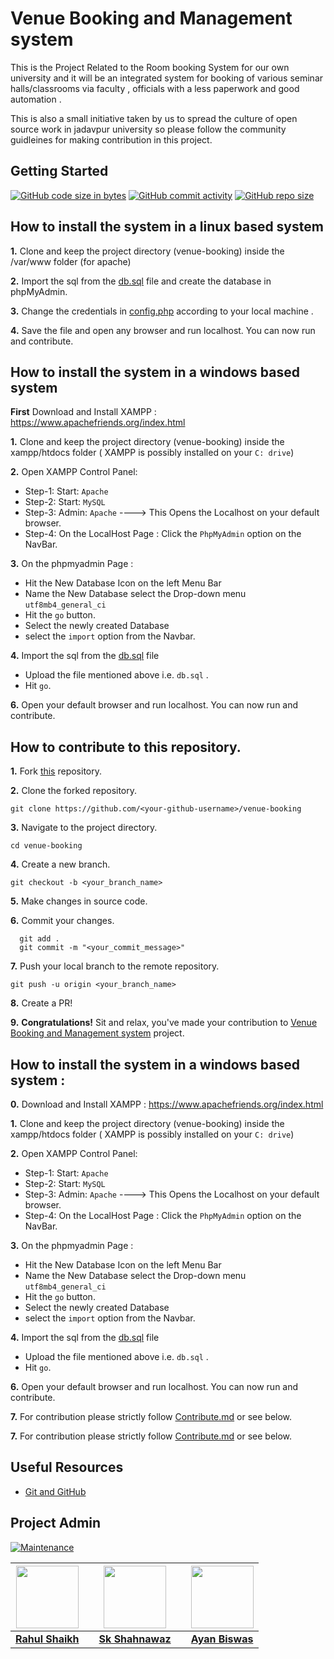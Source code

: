 # Venue Booking and Management system

This is the Project Related to the Room booking System for our own university and it will be an integrated system for booking of various seminar halls/classrooms via faculty , officials with a less paperwork and good automation .

This is also a small initiative taken by us to spread the culture of open source work in jadavpur university so please follow the community guidleines for making contribution in this project.

## Getting Started 

[![GitHub code size in bytes](https://img.shields.io/github/languages/code-size/Developers-Society-Jadavpur-University/venue-booking?logo=github)](https://github.com/Developers-Society-Jadavpur-University/venue-booking) [![GitHub commit activity](https://img.shields.io/github/commit-activity/m/Developers-Society-Jadavpur-University/venue-booking?color=bluevoilet&logo=github)](https://github.com/Developers-Society-Jadavpur-University/venue-booking/commits/) [![GitHub repo size](https://img.shields.io/github/repo-size/Developers-Society-Jadavpur-University/venue-booking?logo=github)](https://github.com/Developers-Society-Jadavpur-University/venue-booking)

## How to install the system in a linux based system

**1.** Clone and keep the project directory (venue-booking) inside the /var/www folder (for apache)

**2.** Import the sql from the [db.sql](https://github.com/Developers-Society-Jadavpur-University/venue-booking/blob/master/db.sql) file and create the database in phpMyAdmin.
 
**3.** Change the credentials in [config.php](https://github.com/Developers-Society-Jadavpur-University/venue-booking/blob/master/config.php) according to your local machine .

**4.** Save the file and open any browser and run localhost. You can now run and contribute.

## How to install the system in a windows based system

**First** Download and Install XAMPP : https://www.apachefriends.org/index.html

**1.** Clone and keep the project directory (venue-booking) inside the xampp/htdocs folder ( XAMPP is possibly installed on your `C: drive`)

**2.** Open XAMPP Control Panel:

- Step-1: Start: `Apache`
- Step-2: Start: `MySQL`
- Step-3: Admin:  `Apache` ----> This Opens the Localhost on your default browser.
- Step-4: On the LocalHost Page : Click the `PhpMyAdmin` option on the NavBar.

**3.** On the phpmyadmin Page : 

- Hit the New Database Icon on the left Menu Bar
- Name the New Database select the Drop-down menu `utf8mb4_general_ci` 
- Hit the `go` button.
- Select the newly created Database 
- select the `import` option from the Navbar.

**4.** Import the sql from the [db.sql](https://github.com/Developers-Society-Jadavpur-University/venue-booking/blob/master/db.sql) file

- Upload the file mentioned above i.e. `db.sql` .
- Hit `go`.

**6.** Open your default browser and run localhost. You can now run and contribute.

## How to contribute to this repository.

**1.** Fork [this](https://github.com/Developers-Society-Jadavpur-University/venue-booking) repository.

**2.** Clone the forked repository.

```terminal
git clone https://github.com/<your-github-username>/venue-booking
```

**3.** Navigate to the project directory.

```terminal
cd venue-booking
```

**4.** Create a new branch.

```terminal
git checkout -b <your_branch_name>
```

**5.** Make changes in source code.

**6.** Commit your changes.

```terminal
  git add .
  git commit -m "<your_commit_message>"
```

**7.** Push your local branch to the remote repository.

```terminal
git push -u origin <your_branch_name>
```

**8.** Create a PR!

**9.** **Congratulations!** Sit and relax, you've made your contribution to [Venue Booking and Management system](https://github.com/Developers-Society-Jadavpur-University/venue-booking) project.

## How to install the system in a windows based system :

**0.** Download and Install XAMPP : https://www.apachefriends.org/index.html

**1.** Clone and keep the project directory (venue-booking) inside the xampp/htdocs folder ( XAMPP is possibly installed on your `C: drive`)

**2.** Open XAMPP Control Panel:

- Step-1: Start: `Apache`
- Step-2: Start: `MySQL`
- Step-3: Admin:  `Apache` ----> This Opens the Localhost on your default browser.
- Step-4: On the LocalHost Page : Click the `PhpMyAdmin` option on the NavBar.

**3.** On the phpmyadmin Page : 

- Hit the New Database Icon on the left Menu Bar
- Name the New Database select the Drop-down menu `utf8mb4_general_ci` 
- Hit the `go` button.
- Select the newly created Database 
- select the `import` option from the Navbar.

**4.** Import the sql from the [db.sql](https://github.com/Developers-Society-Jadavpur-University/venue-booking/blob/master/db.sql) file

- Upload the file mentioned above i.e. `db.sql` .
- Hit `go`.

**6.** Open your default browser and run localhost. You can now run and contribute.

**7.** For contribution please strictly follow [Contribute.md](https://github.com/Developers-Society-Jadavpur-University/venue-booking/blob/master/Contribute.md) or see below.



**7.** For contribution please strictly follow [Contribute.md](https://github.com/Developers-Society-Jadavpur-University/venue-booking/blob/master/Contribute.md) or see below.


## Useful Resources

- [Git and GitHub](https://www.digitalocean.com/community/tutorials/how-to-use-git-a-reference-guide)


## Project Admin

[![Maintenance](https://img.shields.io/maintenance/yes/2020?color=green&logo=github)](https://github.com/ayan-biswas0412/)



<center>
  
|   <span href="#" style="margin: 0; display:inline-block;"><img src="https://avatars3.githubusercontent.com/u/46085747?s=400&u=9a300bc529f1b7f795993f67dda43f34c76aad89&v=4" width=100px height=100px /></span>  | |  <a href="#" style="margin: 0; display: inline;"><img src="https://avatars1.githubusercontent.com/u/52563824?s=400&v=4" width=100px height=100px /></a>   | |   <span href="#" style="margin: 0; display: inline-block;"><img src="https://avatars3.githubusercontent.com/u/52851184?s=400&u=dea90a2bac4e991b2c5eddb7513e465b816c3476&v=4" width=100px height=100px /></span>   |
| :---: | :---: | :---: | :---: | :---: |
|       **[Rahul Shaikh]("#")**       | |     **[Sk Shahnawaz](https://www.linkedin.com/in/skshahnawaz/)**      | |       **[Ayan Biswas](https://www.linkedin.com/in/ayanbiswas-juetceug/)** |
  
 </center>
